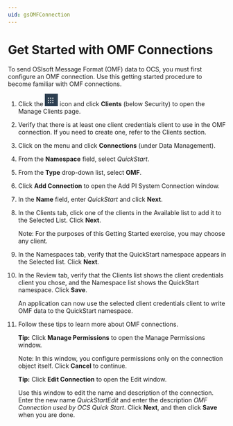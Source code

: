 ```yaml
---
uid: gsOMFConnection
---
```


# Get Started with OMF Connections

To send OSIsoft Message Format (OMF) data to OCS, you must first configure an OMF connection. Use this getting started procedure to become familiar with OMF connections.

1. Click the ![Menu icon](images\menu-icon.png) icon and click **Clients** (below Security) to open the Manage Clients page.

2. Verify that there is at least one client credentials client to use in the OMF connection. If you need to create one, refer to the Clients section.

1.  Click on the menu and click **Connections** (under Data Management).

2.  From the **Namespace** field, select _QuickStart_.

3.  From the **Type** drop-down list, select **OMF**.

4.  Click **Add Connection** to open the Add PI System Connection window.

5.  In the **Name** field, enter _QuickStart_ and click **Next**.

6.  In the Clients tab, click one of the clients in the Available list to add it
    to the Selected List. Click **Next**.

    Note: For the purposes of this Getting Started exercise, you may choose any client.

7.  In the Namespaces tab, verify that the QuickStart namespace appears in the
    Selected list. Click **Next**.

8.  In the Review tab, verify that the Clients list shows the client credentials
    client you chose, and the Namespace list shows the QuickStart namespace.
    Click **Save**.

    An application can now use the selected client credentials client to write OMF data to the QuickStart namespace.

11. Follow these tips to learn more about OMF connections.

     **Tip:** Click **Manage Permissions** to open the Manage Permissions window.

     Note: In this window, you configure permissions only on the connection object itself. Click **Cancel** to continue.

     **Tip:** Click **Edit Connection** to open the Edit window.

     Use this window to edit the name and description of the connection. Enter the new name _QuickStartEdit_ and enter the description _OMF Connection used by OCS Quick Start_. Click **Next**, and then click **Save** when you are done.
